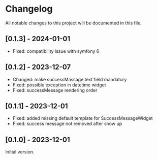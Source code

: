 # Changelog

All notable changes to this project will be documented in this file.

## [0.1.3] - 2024-01-01
- Fixed: compatibility issue with symfony 6

## [0.1.2] - 2023-12-07
- Changed: make successMassage text field mandatory
- Fixed: possible exception in datetime widget
- Fixed: successMessage rendering order

## [0.1.1] - 2023-12-01
- Fixed: added missing default template for SuccessMessageWidget
- Fixed: success message not removed after show up

## [0.1.0] - 2023-12-01
Initial version.